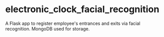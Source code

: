# electronic_clock_facial_recognition
A Flask app to register employee's entrances and exits via facial recognition. MongoDB used for storage.
